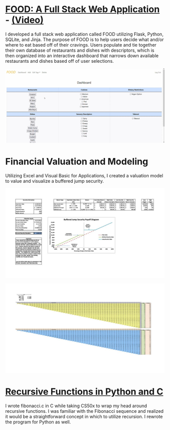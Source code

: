 <div></div> 

# [FOOD: A Full Stack Web Application](https://github.com/j-m-github/CS50x-final-project) - [**(Video)**](https://www.youtube.com/watch?v=fAoQFMFd43c)

I developed a full stack web application called FOOD utilizing Flask, Python, SQLite, and Jinja. The purpose of FOOD is to help users decide what and/or where to eat based off of their cravings. Users populate and tie together their own database of restaurants and dishes with descriptors, which is then organized into an interactive dashboard that narrows down available restaurants and dishes based off of user selections.

![alt text](https://raw.githubusercontent.com/j-m-github/Jacob-Mitchell-Portfolio/main/FOOD.jpg "FOOD snapshot")

# Financial Valuation and Modeling

Utilizing Excel and Visual Basic for Applications, I created a valuation model to value and visualize a buffered jump security.

![alt text](https://raw.githubusercontent.com/j-m-github/Jacob-Mitchell-Portfolio/main/Valuation%20Summary.jpg "Valuation Summary")

![alt text](https://raw.githubusercontent.com/j-m-github/Jacob-Mitchell-Portfolio/main/Binomial%20Model.jpg "Binomial Model")

# [Recursive Functions in Python and C](https://github.com/j-m-github/Recursion-Fibonacci)

I wrote fibonacci.c in C while taking CS50x to wrap my head around recursive functions. I was familiar with the Fibonacci sequence and realized it would be a straightforward concept in which to utilize recursion. I rewrote the program for Python as well.
